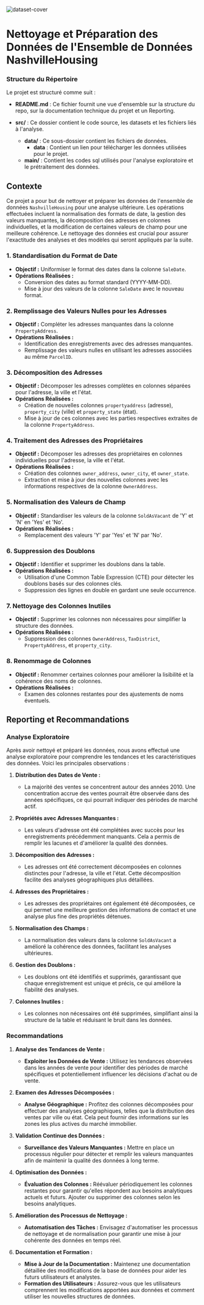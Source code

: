 ![dataset-cover](https://github.com/user-attachments/assets/f8ba2709-acff-49a0-8ddd-d71f50ad97b5)


# Nettoyage et Préparation des Données de l'Ensemble de Données NashvilleHousing


### Structure du Répertoire
Le projet est structuré comme suit :

- **README.md** : Ce fichier fournit une vue d'ensemble sur la structure du repo, sur la documentation technique du projet et un Reporting.

- **src/** : Ce dossier contient le code source, les datasets et les fichiers liés à l'analyse.
  - **data/** : Ce sous-dossier contient les fichiers de données.
    - **data** : Contient un lien pour télécharger les données utilisées pour le projet.
  - **main/** : Contient les codes sql utilisés pour l'analyse exploratoire et le prétraitement des données.


## Contexte
Ce projet a pour but de nettoyer et préparer les données de l'ensemble de données `NashvilleHousing` pour une analyse ultérieure. Les opérations effectuées incluent la normalisation des formats de date, la gestion des valeurs manquantes, la décomposition des adresses en colonnes individuelles, et la modification de certaines valeurs de champ pour une meilleure cohérence. Le nettoyage des données est crucial pour assurer l'exactitude des analyses et des modèles qui seront appliqués par la suite.

 
### 1. Standardisation du Format de Date
- **Objectif :** Uniformiser le format des dates dans la colonne `SaleDate`.
- **Opérations Réalisées :**
  - Conversion des dates au format standard (YYYY-MM-DD).
  - Mise à jour des valeurs de la colonne `SaleDate` avec le nouveau format.

### 2. Remplissage des Valeurs Nulles pour les Adresses
- **Objectif :** Compléter les adresses manquantes dans la colonne `PropertyAddress`.
- **Opérations Réalisées :**
  - Identification des enregistrements avec des adresses manquantes.
  - Remplissage des valeurs nulles en utilisant les adresses associées au même `ParcelID`.

### 3. Décomposition des Adresses
- **Objectif :** Décomposer les adresses complètes en colonnes séparées pour l'adresse, la ville et l'état.
- **Opérations Réalisées :**
  - Création de nouvelles colonnes `propertyaddress` (adresse), `property_city` (ville) et `property_state` (état).
  - Mise à jour de ces colonnes avec les parties respectives extraites de la colonne `PropertyAddress`.

### 4. Traitement des Adresses des Propriétaires
- **Objectif :** Décomposer les adresses des propriétaires en colonnes individuelles pour l'adresse, la ville et l'état.
- **Opérations Réalisées :**
  - Création des colonnes `owner_address`, `owner_city`, et `owner_state`.
  - Extraction et mise à jour des nouvelles colonnes avec les informations respectives de la colonne `OwnerAddress`.

### 5. Normalisation des Valeurs de Champ
- **Objectif :** Standardiser les valeurs de la colonne `SoldAsVacant` de 'Y' et 'N' en 'Yes' et 'No'.
- **Opérations Réalisées :**
  - Remplacement des valeurs 'Y' par 'Yes' et 'N' par 'No'.

### 6. Suppression des Doublons
- **Objectif :** Identifier et supprimer les doublons dans la table.
- **Opérations Réalisées :**
  - Utilisation d'une Common Table Expression (CTE) pour détecter les doublons basés sur des colonnes clés.
  - Suppression des lignes en double en gardant une seule occurrence.

### 7. Nettoyage des Colonnes Inutiles
- **Objectif :** Supprimer les colonnes non nécessaires pour simplifier la structure des données.
- **Opérations Réalisées :**
  - Suppression des colonnes `OwnerAddress`, `TaxDistrict`, `PropertyAddress`, et `property_city`.

### 8. Renommage de Colonnes
- **Objectif :** Renommer certaines colonnes pour améliorer la lisibilité et la cohérence des noms de colonnes.
- **Opérations Réalisées :**
  - Examen des colonnes restantes pour des ajustements de noms éventuels.

## Reporting et Recommandations

### Analyse Exploratoire

Après avoir nettoyé et préparé les données, nous avons effectué une analyse exploratoire pour comprendre les tendances et les caractéristiques des données. Voici les principales observations :

1. **Distribution des Dates de Vente :**
   - La majorité des ventes se concentrent autour des années 2010. Une concentration accrue des ventes pourrait être observée dans des années spécifiques, ce qui pourrait indiquer des périodes de marché actif.

2. **Propriétés avec Adresses Manquantes :**
   - Les valeurs d'adresse ont été complétées avec succès pour les enregistrements précédemment manquants. Cela a permis de remplir les lacunes et d'améliorer la qualité des données.

3. **Décomposition des Adresses :**
   - Les adresses ont été correctement décomposées en colonnes distinctes pour l'adresse, la ville et l'état. Cette décomposition facilite des analyses géographiques plus détaillées.

4. **Adresses des Propriétaires :**
   - Les adresses des propriétaires ont également été décomposées, ce qui permet une meilleure gestion des informations de contact et une analyse plus fine des propriétés détenues.

5. **Normalisation des Champs :**
   - La normalisation des valeurs dans la colonne `SoldAsVacant` a amélioré la cohérence des données, facilitant les analyses ultérieures.

6. **Gestion des Doublons :**
   - Les doublons ont été identifiés et supprimés, garantissant que chaque enregistrement est unique et précis, ce qui améliore la fiabilité des analyses.

7. **Colonnes Inutiles :**
   - Les colonnes non nécessaires ont été supprimées, simplifiant ainsi la structure de la table et réduisant le bruit dans les données.

### Recommandations

1. **Analyse des Tendances de Vente :**
   - **Exploiter les Données de Vente :** Utilisez les tendances observées dans les années de vente pour identifier des périodes de marché spécifiques et potentiellement influencer les décisions d'achat ou de vente.

2. **Examen des Adresses Décomposées :**
   - **Analyse Géographique :** Profitez des colonnes décomposées pour effectuer des analyses géographiques, telles que la distribution des ventes par ville ou état. Cela peut fournir des informations sur les zones les plus actives du marché immobilier.

3. **Validation Continue des Données :**
   - **Surveillance des Valeurs Manquantes :** Mettre en place un processus régulier pour détecter et remplir les valeurs manquantes afin de maintenir la qualité des données à long terme.

4. **Optimisation des Données :**
   - **Évaluation des Colonnes :** Réévaluer périodiquement les colonnes restantes pour garantir qu'elles répondent aux besoins analytiques actuels et futurs. Ajouter ou supprimer des colonnes selon les besoins analytiques.

5. **Amélioration des Processus de Nettoyage :**
   - **Automatisation des Tâches :** Envisagez d'automatiser les processus de nettoyage et de normalisation pour garantir une mise à jour cohérente des données en temps réel.

6. **Documentation et Formation :**
   - **Mise à Jour de la Documentation :** Maintenez une documentation détaillée des modifications de la base de données pour aider les futurs utilisateurs et analystes.
   - **Formation des Utilisateurs :** Assurez-vous que les utilisateurs comprennent les modifications apportées aux données et comment utiliser les nouvelles structures de données.

